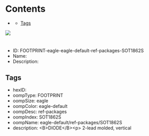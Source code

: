 



Contents
========

* [](#)
	* [Tags](#tags)
  
![][im]
# 

- ID: FOOTPRINT-eagle-eagle-default-ref-packages-SOT1862S
- Name: 
- Description: 

## Tags

- hexID: 
- oompType: FOOTPRINT
- oompSize: eagle
- oompColor: eagle-default
- oompDesc: ref-packages
- oompIndex: SOT1862S
- oompName: eagle-default/ref-packages/SOT1862S
- description: &lt;B&gt;DIODE&lt;/B&gt;&lt;p&gt;&#xD;
2-lead molded, vertical



[im]: image.png
